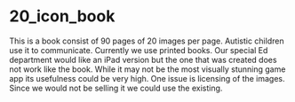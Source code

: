 # 20_icon_book
This is a book consist of 90 pages of 20 images per page. Autistic children use it to communicate. Currently we use printed books. Our special Ed department would like an iPad version but the one that was created does not work like the book. While it may not be the most visually stunning game app its usefulness could be very high. One issue is licensing of the images. Since we would not be selling it we could use the existing.
